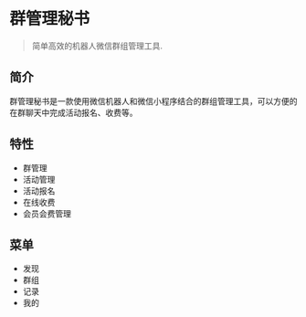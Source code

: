 # 群管理秘书

> 简单高效的机器人微信群组管理工具.

## 简介

群管理秘书是一款使用微信机器人和微信小程序结合的群组管理工具，可以方便的在群聊天中完成活动报名、收费等。

## 特性

- 群管理
- 活动管理
- 活动报名
- 在线收费
- 会员会费管理

## 菜单

- 发现
- 群组
- 记录
- 我的

